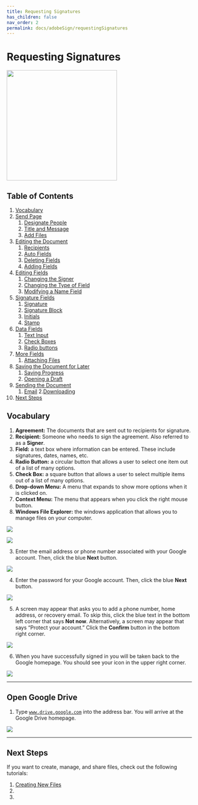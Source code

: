 ```yaml
---
title: Requesting Signatures
has_children: false
nav_order: 2
permalink: docs/adobeSign/requestingSignatures
---
```


# Requesting Signatures

<img src="/assets/google/driveLogo.png" style="width:300px;"/>

## Table of Contents
1. <a href="#vocabulary">Vocabulary</a>
2. <a href="#send-page">Send Page</a>
    1. <a href="#designate-people">Designate People</a>
    2. <a href="#title-and-message">Title and Message</a>
    3. <a href="#add-files">Add Files</a>
3. <a href="#editing-the-document">Editing the Document</a>
    1. <a href="#recipients">Recipients</a>
    2. <a href="#auto-fields">Auto Fields</a>
    3. <a href="#deleting-fields">Deleting Fields</a>
    4. <a href="#adding-fields">Adding Fields</a>
4. <a href="#editing-fields">Editing Fields</a>
    1. <a href="#changing-the-signer">Changing the Signer</a>
    2. <a href="#changing-the-type-of-field">Changing the Type of Field</a>
    3. <a href="#modifying-a-name-field">Modifying a Name Field</a>
5. <a href="#signature-fields">Signature Fields</a>
    1. <a href="#signature">Signature</a>
    2. <a href="#signature-block">Signature Block</a>
    3. <a href="#initials">Initials</a>
    4. <a href="#stamp">Stamp</a>
6. <a href="#data-fields">Data Fields</a>
    1. <a href="#text-input">Text Input</a>
    2. <a href="#check-boxes">Check Boxes</a>
    3. <a href="#radio-buttons">Radio buttons</a>
7. <a href="#more-fields">More Fields</a>
    1. <a href="#attaching-files">Attaching Files</a>
8. <a href="#saving-the-document-for-later">Saving the Document for Later</a>
    1. <a href="#saving-progress">Saving Progress</a>
    2. <a href="#opening-a-draft">Opening a Draft</a>
9. <a href="#sending-the-document">Sending the Document</a>
    1. <a href="#email">Email</a>
    2.<a href="#downloading">Downloading</a>
10. <a href="#next-steps">Next Steps</a>

## Vocabulary
1. <b>Agreement:</b> The documents that are sent out to recipients for signature.
2. <b>Recipient:</b> Someone who needs to sign the agreement. Also referred to as a <b>Signer</b>.
3. <b>Field:</b> a text box where information can be entered. These include signatures, dates, names, etc.
4. <b>Radio Button:</b> a circular button that allows a user to select one item out of a list of many options.
5. <b>Check Box:</b> a square button that allows a user to select multiple items out of a list of many options.
6. <b>Drop-down Menu:</b> A menu that expands to show more options when it is clicked on.
7. <b>Context Menu:</b> The menu that appears when you click the right mouse button.
8. <b>Windows File Explorer:</b> the windows application that allows you to manage files on your computer.

<a class="image" href="/assets/google/drive/GoogleSignInButton.png"><img src="/assets/google/drive/GoogleSignInButton.png" /></a>  


<a class="image" href="/assets/google/drive/GoogleSignInButton.png"><img src="/assets/google/drive/GoogleSignInButton.png" /></a>  

3. Enter the email address or phone number associated with your Google account. Then, click the blue <b>Next</b> button.

<a class="image" href="/assets/google/drive/SignInPage.png"><img src="/assets/google/drive/SignInPage.png" /></a>

4. Enter the password for your Google account. Then, click the blue <b>Next</b> button.

 <a class="image" href="/assets/google/drive/GoogleSignInPassword.png"><img src="/assets/google/drive/GoogleSignInPassword.png" /></a>

5. A screen may appear that asks you to add a phone number, home address, or recovery email. To skip this, click the blue text in the bottom left corner that says <b>Not now</b>. Alternatively, a screen may appear that says “Protect your account.” Click the <b>Confirm</b> button in the bottom right corner.

<a class="image" href="/assets/google/drive/GoogleSignInAuth.png"><img src="/assets/google/drive/GoogleSignInAuth.png" /></a>

6. When you have successfully signed in you will be taken back to the Google homepage. You should see your icon in the upper right corner.

<a class="image" href="/assets/google/drive/LoginGoogle.png"><img src="/assets/google/drive/LoginGoogle.png" /></a>

<hr class="divider" />

## Open Google Drive
1. Type <code>www.drive.google.com</code> into the address bar. You will arrive at the Google Drive homepage.

<a class="image" href="/assets/google/drive/DriveHomepage.png"><img src="/assets/google/drive/DriveHomepage.png" /></a>

<hr class="divider" />

## Next Steps
If you want to create, manage, and share files, check out the following tutorials:
1. <a href="/docs/google/drive/newFiles">Creating New Files</a>
2. <a href=""></a>
3.
